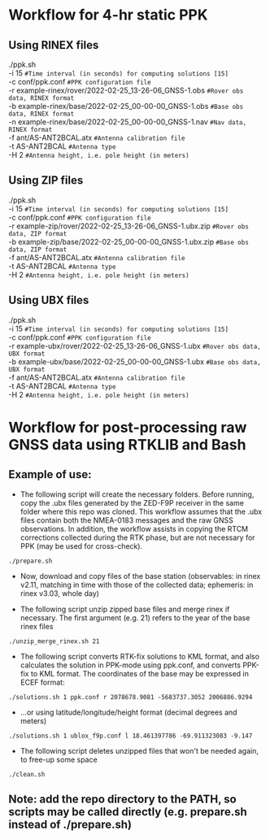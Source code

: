 # Workflow for 4-hr static PPK

## Using RINEX files
./ppk.sh \
  -i 15 `#Time interval (in seconds) for computing solutions [15]` \
  -c conf/ppk.conf `#PPK configuration file` \
  -r example-rinex/rover/2022-02-25_13-26-06_GNSS-1.obs `#Rover obs data, RINEX format` \
  -b example-rinex/base/2022-02-25_00-00-00_GNSS-1.obs `#Base obs data, RINEX format` \
  -n example-rinex/base/2022-02-25_00-00-00_GNSS-1.nav `#Nav data, RINEX format` \
  -f ant/AS-ANT2BCAL.atx `#Antenna calibration file` \
  -t AS-ANT2BCAL `#Antenna type` \
  -H 2 `#Antenna height, i.e. pole height (in meters)`

## Using ZIP files
./ppk.sh \
  -i 15 `#Time interval (in seconds) for computing solutions [15]` \
  -c conf/ppk.conf `#PPK configuration file` \
  -r example-zip/rover/2022-02-25_13-26-06_GNSS-1.ubx.zip `#Rover obs data, ZIP format` \
  -b example-zip/base/2022-02-25_00-00-00_GNSS-1.ubx.zip `#Base obs data, ZIP format` \
  -f ant/AS-ANT2BCAL.atx `#Antenna calibration file` \
  -t AS-ANT2BCAL `#Antenna type` \
  -H 2 `#Antenna height, i.e. pole height (in meters)`


## Using UBX files
./ppk.sh \
  -i 15 `#Time interval (in seconds) for computing solutions [15]` \
  -c conf/ppk.conf `#PPK configuration file` \
  -r example-ubx/rover/2022-02-25_13-26-06_GNSS-1.ubx `#Rover obs data, UBX format` \
  -b example-ubx/base/2022-02-25_00-00-00_GNSS-1.ubx `#Base obs data, UBX format` \
  -f ant/AS-ANT2BCAL.atx `#Antenna calibration file` \
  -t AS-ANT2BCAL `#Antenna type` \
  -H 2 `#Antenna height, i.e. pole height (in meters)`


# Workflow for post-processing raw GNSS data using RTKLIB and Bash

## Example of use:

- The following script will create the necessary folders. Before running, copy the .ubx files generated by the ZED-F9P receiver in the same folder where this repo was cloned. This workflow assumes that the .ubx files contain both the NMEA-0183 messages and the raw GNSS observations. In addition, the workflow assists in copying the RTCM corrections collected during the RTK phase, but are not necessary for PPK (may be used for cross-check).

```
./prepare.sh
```

- Now, download and copy files of the base station (observables: in rinex v2.11, matching in time with those of the collected data; ephemeris: in rinex v3.03, whole day)

- The following script unzip zipped base files and merge rinex if necessary. The first argument (e.g. 21) refers to the year of the base rinex files

```
./unzip_merge_rinex.sh 21
```

- The following script converts RTK-fix solutions to KML format, and also calculates the solution in PPK-mode using ppk.conf, and converts PPK-fix to KML format. The coordinates of the base may be expressed in ECEF format:

```
./solutions.sh 1 ppk.conf r 2078678.9081 -5683737.3052 2006886.9294
```

- ...or using latitude/longitude/height format (decimal degrees and meters)

```
./solutions.sh 1 ublox_f9p.conf l 18.461397786 -69.911323083 -9.147
```

- The following script deletes unzipped files that won't be needed again, to free-up some space

```
./clean.sh
```

## Note: add the repo directory to the PATH, so scripts may be called directly (e.g. prepare.sh instead of ./prepare.sh)
